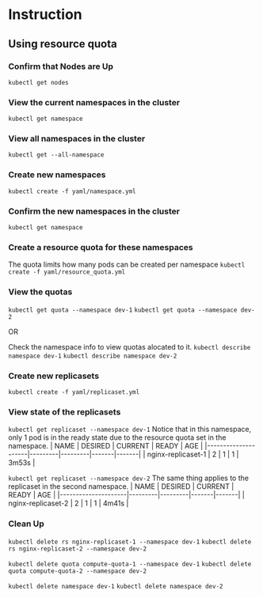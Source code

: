 # Instruction

## Using resource quota


### Confirm that Nodes are Up

`kubectl get nodes`

### View the current namespaces in the cluster

`kubectl get namespace`

### View all namespaces in the cluster

`kubectl get --all-namespace`

### Create new namespaces

`kubectl create -f yaml/namespace.yml`

### Confirm the new namespaces in the cluster

`kubectl get namespace`

### Create a resource quota for these namespaces

The quota limits how many pods can be created per namespace
`kubectl create -f yaml/resource_quota.yml`

### View the quotas

`kubectl get quota --namespace dev-1`
`kubectl get quota --namespace dev-2`

OR

Check the namespace info to view quotas alocated to it.
`kubectl describe namespace dev-1`
`kubectl describe namespace dev-2`

### Create new replicasets

`kubectl create -f yaml/replicaset.yml`

### View state of the replicasets

`kubectl get replicaset --namespace dev-1`
Notice that in this namespace, only 1 pod is in the ready state due to the resource quota set in the namespace.
| NAME                | DESIRED | CURRENT | READY | AGE   |
|---------------------|---------|---------|-------|-------|
| nginx-replicaset-1  | 2       | 1       | 1     | 3m53s |

`kubectl get replicaset --namespace dev-2`
The same thing applies to the replicaset in the second namespace.
| NAME                | DESIRED | CURRENT | READY | AGE   |
|---------------------|---------|---------|-------|-------|
| nginx-replicaset-2  | 2       | 1       | 1     | 4m41s |

### Clean Up

`kubectl delete rs nginx-replicaset-1 --namespace dev-1`
`kubectl delete rs nginx-replicaset-2 --namespace dev-2`

`kubectl delete quota compute-quota-1 --namespace dev-1`
`kubectl delete quota compute-quota-2 --namespace dev-2`

`kubectl delete namespace dev-1`
`kubectl delete namespace dev-2`

